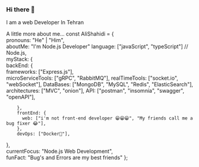 ### Hi there 👋

I am a web Developer In Tehran

 A little more about me...
const AliShahidi = {     
    pronouns: "He" | "Him",     
    aboutMe: "I'm Node.js Developer"
    language: ["javaScript", "typeScript"] // Node.js,         
    myStack: {             
        backEnd: {             
          frameworks: ["Express.js"],                   
          microServiceTools: ["gRPC", "RabbitMQ"],
          realTimeTools: ["socket.io", "webSocket"],
          DataBases: ["MongoDB", "MySQL", "Redis", "ElasticSearch"],
          architectures: ["MVC", "onion"],
          API: ["postman", "insomnia", "swagger", "openAPI"],
          
        },         
        frontEnd: {             
          web: ["i'm not front-end developer 😁😁😁", "My friends call me a bug fixer 😂"],         
        },         
        devOps: ["Docker🐳"],               
   },    
   currentFocus: "Node.js Web Development",     
   funFact: "Bug's and Errors are my best friends" 
};
